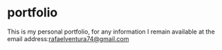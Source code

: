 # portfolio

This is my personal portfolio, for any information I remain available at the email address:rafaelventura74@gmail.com
